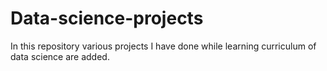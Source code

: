 # Data-science-projects
In this repository various projects I have done while learning curriculum of data science are added. 
